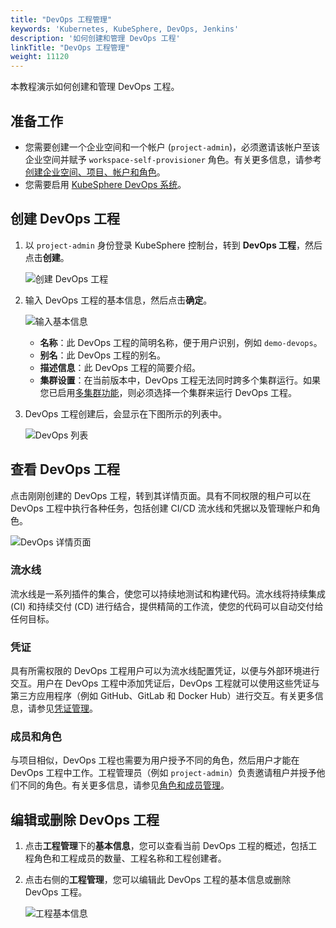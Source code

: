```yaml
---
title: "DevOps 工程管理"
keywords: 'Kubernetes, KubeSphere, DevOps, Jenkins'
description: '如何创建和管理 DevOps 工程'
linkTitle: "DevOps 工程管理"
weight: 11120
---
```


本教程演示如何创建和管理 DevOps 工程。

## 准备工作

- 您需要创建一个企业空间和一个帐户 (`project-admin`)，必须邀请该帐户至该企业空间并赋予 `workspace-self-provisioner` 角色。有关更多信息，请参考[创建企业空间、项目、帐户和角色](../../../quick-start/create-workspace-and-project/)。
- 您需要启用 [KubeSphere DevOps 系统](../../../pluggable-components/devops/)。

## 创建 DevOps 工程

1. 以 `project-admin` 身份登录 KubeSphere 控制台，转到 **DevOps 工程**，然后点击**创建**。

   ![创建 DevOps 工程](/images/docs/zh-cn/devops-user-guide/understand-and-manage-devops-projects/devops-project-management/devops-project-create.PNG) 

2. 输入 DevOps 工程的基本信息，然后点击**确定**。

   ![输入基本信息](/images/docs/zh-cn/devops-user-guide/understand-and-manage-devops-projects/devops-project-management/create-devops.PNG)

   - **名称**：此 DevOps 工程的简明名称，便于用户识别，例如 `demo-devops`。
   - **别名**：此 DevOps 工程的别名。
   - **描述信息**：此 DevOps 工程的简要介绍。
   - **集群设置**：在当前版本中，DevOps 工程无法同时跨多个集群运行。如果您已启用[多集群功能](../../../multicluster-management/)，则必须选择一个集群来运行 DevOps 工程。

3. DevOps 工程创建后，会显示在下图所示的列表中。

   ![DevOps 列表](/images/docs/zh-cn/devops-user-guide/understand-and-manage-devops-projects/devops-project-management/devops-list.PNG)

## 查看 DevOps 工程

点击刚刚创建的 DevOps 工程，转到其详情页面。具有不同权限的租户可以在 DevOps 工程中执行各种任务，包括创建 CI/CD 流水线和凭据以及管理帐户和角色。

![DevOps 详情页面](/images/docs/zh-cn/devops-user-guide/understand-and-manage-devops-projects/devops-project-management/devops-detail-page.PNG)

### 流水线

流水线是一系列插件的集合，使您可以持续地测试和构建代码。流水线将持续集成 (CI) 和持续交付 (CD) 进行结合，提供精简的工作流，使您的代码可以自动交付给任何目标。

### 凭证

具有所需权限的 DevOps 工程用户可以为流水线配置凭证，以便与外部环境进行交互。用户在 DevOps 工程中添加凭证后，DevOps 工程就可以使用这些凭证与第三方应用程序（例如 GitHub、GitLab 和 Docker Hub）进行交互。有关更多信息，请参见[凭证管理](../../how-to-use/credential-management/)。

### 成员和角色

与项目相似，DevOps 工程也需要为用户授予不同的角色，然后用户才能在 DevOps 工程中工作。工程管理员（例如 `project-admin`）负责邀请租户并授予他们不同的角色。有关更多信息，请参见[角色和成员管理](../role-and-member-management/)。

## 编辑或删除 DevOps 工程

1. 点击**工程管理**下的**基本信息**，您可以查看当前 DevOps 工程的概述，包括工程角色和工程成员的数量、工程名称和工程创建者。

2. 点击右侧的**工程管理**，您可以编辑此 DevOps 工程的基本信息或删除 DevOps 工程。

   ![工程基本信息](/images/docs/zh-cn/devops-user-guide/understand-and-manage-devops-projects/devops-project-management/project-basic-info.PNG)